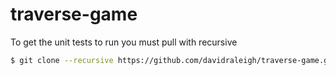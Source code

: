 # traverse-game

To get the unit tests to run you must pull with recursive
```bash
$ git clone --recursive https://github.com/davidraleigh/traverse-game.git
```
